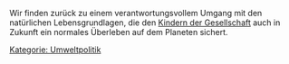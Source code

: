 Wir finden zurück zu einem verantwortungsvollem Umgang mit den
natürlichen Lebensgrundlagen, die den [Kindern der
Gesellschaft](/wiki/Kinder_der_Gesellschaft "wikilink") auch in Zukunft ein
normales Überleben auf dem Planeten sichert.

[Kategorie: Umweltpolitik](/wiki/Kategorie:_Umweltpolitik "wikilink")
